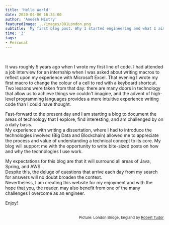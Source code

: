 ```yaml
---
title: 'Hello World'
date: 2020-04-06 16:34:00
author: 'Aneesh Mistry'
featuredImage: ../images/001London.png
subtitle: 'My first blog post. Why I started engineering and what I aim to acheive'
time: '3'
tags: 
- Personal
---
```

<br>

<p>
It was roughly 5 years ago when I wrote my first line of code. I had attended a job interview for an internship when I was asked about writing macros to reflect upon my experience with Microsoft Excel. That evening I wrote my first macro to change the colour of a cell to red with a keyboard shortcut.<br>
Two lessons were taken from that day: there are many doors in technology that allow us to achieve things we couldn't imagine, and the advent of high-level programming languages provides a more intuitive experience writing code than I could have thought.
</p>
</p>
Fast-forward to the present day and I am starting a blog to document the areas of technology that I explore, find interesting, and am challenged by on a daily basis.<br>
My experience with writing a dissertation, where I had to introduce the technologies involved (Big Data and Blockchain) allowed me to appreciate the process and value of understanding a technical concept to its core. My blog will support me with the opportunity to write bite-sized posts on how and why the technologies I use work.
</p>
<p>
My expectations for this blog are that it will surround all areas of Java, Spring, and AWS.<br>
Despite this, the deluge of questions that arrive each day from my search for answers will no doubt broaden the context.<br>
Nevertheless, I am creating this website for my enjoyment and with the hope that you, the reader, may also benefit from one of the many challenges I overcome as an engineer.
</P>
<p>
Enjoy!
</p>
<br>
<small style="float: right;" >Picture: London Bridge, England by <a target="_blank" href="https://unsplash.com/@ashkya">Robert Tudor</small></a><br>

